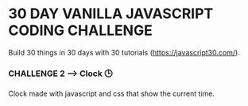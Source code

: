 # 30 DAY VANILLA JAVASCRIPT CODING CHALLENGE
Build 30 things in 30 days with 30 tutorials
(https://javascript30.com/).

### CHALLENGE 2 --> Clock 🕒
Clock made with javascript and css that show the current time.
